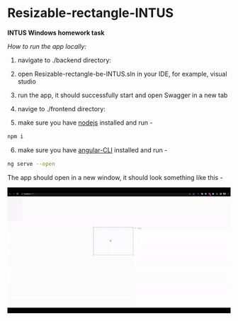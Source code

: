 # Resizable-rectangle-INTUS

**INTUS Windows homework task**

_How to run the app locally:_

1. navigate to ./backend directory:

2. open Resizable-rectangle-be-INTUS.sln in your IDE, for example, visual studio
3. run the app, it should successfully start and open Swagger in a new tab

4. navige to ./frontend directory:

5. make sure you have [nodejs](https://nodejs.org/en/) installed and run -

```bash
npm i
```

6. make sure you have [angular-CLI](https://github.com/angular/angular-cli) installed and run -

```bash
ng serve --open
```

The app should open in a new window, it should look something like this -

![example gif](app-example.gif)
